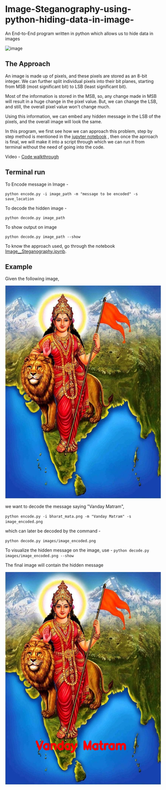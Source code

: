 # Image-Steganography-using-python-hiding-data-in-image-
An End-to-End program written in python which allows us to hide data in images

![image](https://miro.medium.com/max/1400/1*dQyfOpFWmSxrmdOcQgW6OQ.jpeg)

## The Approach
An image is made up of pixels, and these pixels are stored as an 8-bit integer. We can further split individual pixels into their bit planes, starting from MSB (most significant bit) to LSB (least significant bit). 

Most of the information is stored in the MSB, so, any change made in MSB will result in a huge change in the pixel value. But, we can change the LSB, and still, the overall pixel value won't change much.

Using this information, we can embed any hidden message in the LSB of the pixels, and the overall image will look the same. 

In this program, we first see how we can approach this problem, step by step method is mentioned in the [jupyter notebook](Image__Steganography.ipynb) , then once the aprroach is final, we will make it into a script through which we can run it from terminal without the need of going into the code. 

Video - [Code walkthrough](https://youtu.be/5M3kjYLShlk)
## Terminal run

To Encode message in Image - 
```
python encode.py -i image_path -m "message to be encoded" -s save_location
```

To decode the hidden image - 
```
python decode.py image_path 
```
To show output on image 
```
python decode.py image_path --show
```

To know the approach used, go through the notebook [Image__Steganography.ipynb](Image__Steganography.ipynb). 

## Example

Given the following image, 

![](bharat_mata.png)

we want to decode the message saying "Vanday Matram", 

`python encode.py -i bharat_mata.png -m "Vanday Matram" -s image_encoded.png`

which can later be decoded by the command -

`python decode.py images/image_encoded.png`

To visualize the hidden message on the image, use - 
`python decode.py images/image_encoded.png --show`

The final image will contain the hidden message 

![](images/image_encoded_decoded.png)
